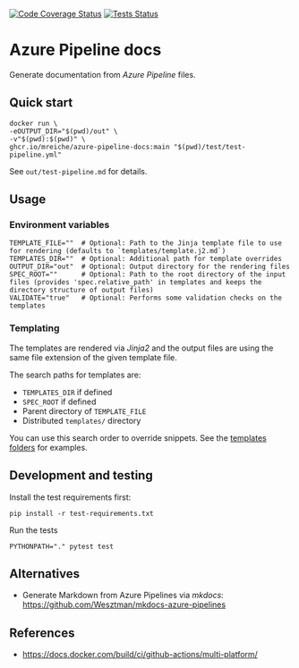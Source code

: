 [![Code Coverage Status](https://codecov.io/github/mreiche/azure-pipeline-docs/branch/main/graph/badge.svg)](https://app.codecov.io/github/mreiche/azure-pipeline-docs)
[![Tests Status](https://github.com/mreiche/azure-pipeline-docs/actions/workflows/test-and-build.yml/badge.svg)](https://github.com/mreiche/owasp-dependency-track-cli/actions/workflows/test-and-build.yml)

# Azure Pipeline docs

Generate documentation from *Azure Pipeline* files.

## Quick start
```shell
docker run \
-eOUTPUT_DIR="$(pwd)/out" \
-v"$(pwd):$(pwd)" \
ghcr.io/mreiche/azure-pipeline-docs:main "$(pwd)/test/test-pipeline.yml" 
```
See `out/test-pipeline.md` for details.

## Usage

### Environment variables
```shell
TEMPLATE_FILE=""  # Optional: Path to the Jinja template file to use for rendering (defaults to `templates/template.j2.md`)
TEMPLATES_DIR=""  # Optional: Additional path for template overrides
OUTPUT_DIR="out"  # Optional: Output directory for the rendering files
SPEC_ROOT=""      # Optional: Path to the root directory of the input files (provides 'spec.relative_path' in templates and keeps the directory structure of output files)
VALIDATE="true"   # Optional: Performs some validation checks on the templates
```

### Templating

The templates are rendered via *Jinja2* and the output files are using the same file extension of the given template file.

The search paths for templates are:
- `TEMPLATES_DIR` if defined
- `SPEC_ROOT` if defined
- Parent directory of `TEMPLATE_FILE`
- Distributed `templates/` directory

You can use this search order to override snippets. See the [templates folders](templates) for examples.

## Development and testing

Install the test requirements first:
```shell
pip install -r test-requirements.txt
```
Run the tests
```shell
PYTHONPATH="." pytest test
```

## Alternatives
- Generate Markdown from Azure Pipelines via *mkdocs*: https://github.com/Wesztman/mkdocs-azure-pipelines

## References
- https://docs.docker.com/build/ci/github-actions/multi-platform/
